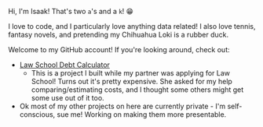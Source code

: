 Hi, I'm Isaak! That's two `a`'s and a `k`! :grin:

I love to code, and I particularly love anything data related! I also love tennis, fantasy novels, and pretending my Chihuahua Loki is a rubber duck. 

Welcome to my GitHub account! If you're looking around, check out: 
- [Law School Debt Calculator](https://github.com/isaak-a/LS-debt-calculator)
  * This is a project I built while my partner was applying for Law School! Turns out it's pretty expensive. She asked for my help comparing/estimating costs, and I thought some others might get some use out of it too.  
- Ok most of my other projects on here are currently private - I'm self-conscious, sue me! Working on making them more presentable. 
